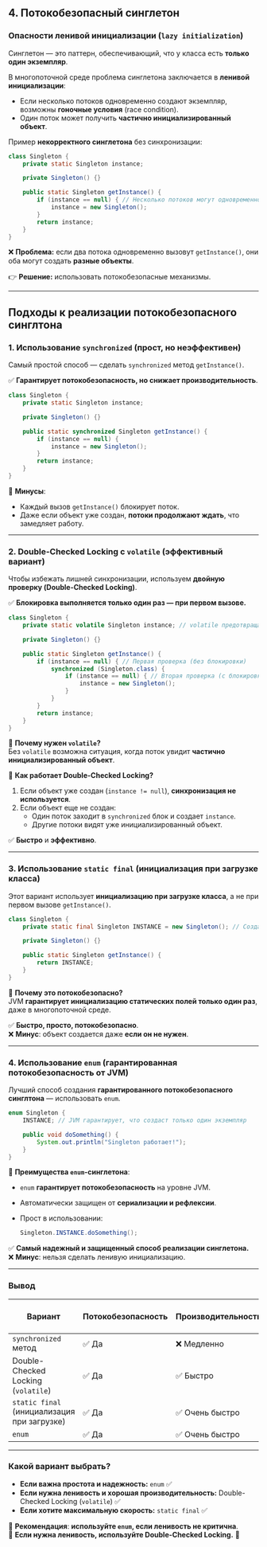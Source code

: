 
## **4. Потокобезопасный синглетон**

### **Опасности ленивой инициализации (`lazy initialization`)**

Синглетон — это паттерн, обеспечивающий, что у класса есть **только один экземпляр**.

В многопоточной среде проблема синглетона заключается в **ленивой инициализации**:

- Если несколько потоков одновременно создают экземпляр, возможны **гоночные условия** (race condition).
- Один поток может получить **частично инициализированный объект**.

Пример **некорректного синглетона** без синхронизации:

```java
class Singleton {
    private static Singleton instance;

    private Singleton() {}

    public static Singleton getInstance() {
        if (instance == null) { // Несколько потоков могут одновременно зайти сюда!
            instance = new Singleton();
        }
        return instance;
    }
}
```

❌ **Проблема:** если два потока одновременно вызовут `getInstance()`, они оба могут создать **разные объекты**.

👉 **Решение:** использовать потокобезопасные механизмы.

---

## **Подходы к реализации потокобезопасного синглтона**

### **1. Использование `synchronized` (прост, но неэффективен)**

Самый простой способ — сделать `synchronized` метод `getInstance()`.

✅ **Гарантирует потокобезопасность, но снижает производительность**.

```java
class Singleton {
    private static Singleton instance;

    private Singleton() {}

    public static synchronized Singleton getInstance() {
        if (instance == null) {
            instance = new Singleton();
        }
        return instance;
    }
}
```

🔴 **Минусы**:

- Каждый вызов `getInstance()` блокирует поток.
- Даже если объект уже создан, **потоки продолжают ждать**, что замедляет работу.

---

### **2. Double-Checked Locking с `volatile` (эффективный вариант)**

Чтобы избежать лишней синхронизации, используем **двойную проверку (Double-Checked Locking)**.

✅ **Блокировка выполняется только один раз — при первом вызове.**

```java
class Singleton {
    private static volatile Singleton instance; // volatile предотвращает кэширование

    private Singleton() {}

    public static Singleton getInstance() {
        if (instance == null) { // Первая проверка (без блокировки)
            synchronized (Singleton.class) {
                if (instance == null) { // Вторая проверка (с блокировкой)
                    instance = new Singleton();
                }
            }
        }
        return instance;
    }
}
```

🔹 **Почему нужен `volatile`?**  
Без `volatile` возможна ситуация, когда поток увидит **частично инициализированный объект**.

🔹 **Как работает Double-Checked Locking?**

1. Если объект уже создан (`instance != null`), **синхронизация не используется**.
2. Если объект еще не создан:
    - Один поток заходит в `synchronized` блок и создает `instance`.
    - Другие потоки видят уже инициализированный объект.

✅ **Быстро** и **эффективно**.

---

### **3. Использование `static final` (инициализация при загрузке класса)**

Этот вариант использует **инициализацию при загрузке класса**, а не при первом вызове `getInstance()`.

```java
class Singleton {
    private static final Singleton INSTANCE = new Singleton(); // Создается при загрузке класса

    private Singleton() {}

    public static Singleton getInstance() {
        return INSTANCE;
    }
}
```

🔹 **Почему это потокобезопасно?**  
JVM **гарантирует инициализацию статических полей только один раз**, даже в многопоточной среде.

✅ **Быстро, просто, потокобезопасно**.  
❌ **Минус**: объект создается даже **если он не нужен**.

---

### **4. Использование `enum` (гарантированная потокобезопасность от JVM)**

Лучший способ создания **гарантированного потокобезопасного синглтона** — использовать `enum`.

```java
enum Singleton {
    INSTANCE; // JVM гарантирует, что создаст только один экземпляр

    public void doSomething() {
        System.out.println("Singleton работает!");
    }
}
```

📌 **Преимущества `enum`-синглетона**:

- `enum` **гарантирует потокобезопасность** на уровне JVM.
- Автоматически защищен от **сериализации и рефлексии**.
- Прост в использовании:
    
    ```java
    Singleton.INSTANCE.doSomething();
    ```
    

✅ **Самый надежный и защищенный способ реализации синглетона.**  
❌ **Минус**: нельзя сделать ленивую инициализацию.

---

### **Вывод**

|Вариант|Потокобезопасность|Производительность|Ленивый?|Защита от рефлексии/сериализации|
|---|---|---|---|---|
|`synchronized` метод|✅ Да|❌ Медленно|✅ Да|❌ Нет|
|Double-Checked Locking (`volatile`)|✅ Да|✅ Быстро|✅ Да|❌ Нет|
|`static final` (инициализация при загрузке)|✅ Да|✅ Очень быстро|❌ Нет|❌ Нет|
|`enum`|✅ Да|✅ Очень быстро|❌ Нет|✅ Да|

---

### **Какой вариант выбрать?**

- **Если важна простота и надежность:** `enum` ✅
- **Если нужна ленивость и хорошая производительность:** Double-Checked Locking (`volatile`) ✅
- **Если хотите максимальную скорость:** `static final` ✅

📌 **Рекомендация**: **используйте `enum`, если ленивость не критична**.  
📌 **Если нужна ленивость, используйте Double-Checked Locking.** 🚀